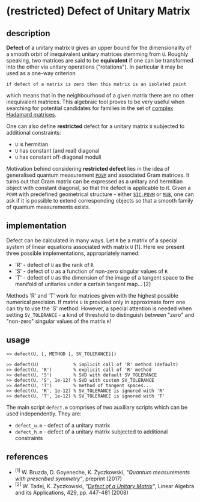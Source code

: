 # (restricted) Defect of Unitary Matrix

## description
**Defect** of a unitary matrix `U` gives an upper bound for the dimensionality of a smooth orbit of inequivalent unitary matrices stemming from `U`. Roughly speaking, two matrices are said to be **equivalent** if one can be transformed into the other via unitary operations ("rotations"). In particular it may be used as a one-way criterion
```
if defect of a matrix is zero then this matrix is an isolated point
```
which means that in the neighbourhood of a given matrix there are no other inequivalent matrices. This algebraic tool proves to be very useful when searching for potential candidates for families in the set of [complex Hadamard matrices](http://chaos.if.uj.edu.pl/~karol/hadamard/).

One can also define **restricted** defect for a unitary matrix `U` subjected to additional constraints:
- `U` is hermitian
- `U` has constant (and real) diagonal
- `U` has constant off-diagonal moduli

Motivation behind considering **restricted defect** lies in the idea of generalised quantum measurement [`POVM`](https://en.wikipedia.org/wiki/POVM) and associated Gram matrices. It turns out that Gram matrix can be expressed as a unitary and hermitian object with constant diagonal, so that the defect is applicable to it. Given a `POVM` with predefined geometrical structure - either [`SIC-POVM`](https://en.wikipedia.org/wiki/SIC-POVM) or [`MUB`](https://en.wikipedia.org/wiki/Mutually_unbiased_bases), one can ask if it is possible
to extend corresponding objects so that a smooth family of quantum measurements exists.

## implementation
Defect can be calculated in many ways. Let `R` be a matrix of a special system of linear equations associated with matrix `U` [1]. Here we present three possible implementations, appropriately named:
- 'R' - defect of `U` as the rank of `R`
- 'S' - defect of `U` as a function of non-zero singular values of `R`
- 'T' - defect of `U` as the dimension of the image of a tangent space to the manifold of unitaries under a certain tangent map... [2]

Methods 'R' and 'T' work for matrices given with the highest possible numerical precision. If matrix `U` is provided only in approximate form one can try to use the 'S' method. However, a special attention is needed when setting `SV_TOLERANCE` - a kind of threshold to distinguish between "zero" and "non-zero" singular values of the matrix `R`!

## usage
```
>> defect(U, [, METHOD [, SV_TOLERANCE]])

>> defect(U)             % implicit call of 'R' method (default)
>> defect(U, 'R')        % explicit call of 'R' method
>> defect(U, 'S')        % SVD with default SV_TOLERANCE
>> defect(U, 'S', 1e-12) % SVD with custom SV_TOLERANCE
>> defect(U, 'T')        % method of tangent spaces...
>> defect(U, 'R', 1e-12) % SV_TOLERANCE is ignored with 'R'
>> defect(U, 'T', 1e-12) % SV_TOLERANCE is ignored with 'T'
```

The main script `defect.m` comprises of two auxiliary scripts which can be used independently. They are:
- `defect_u.m` - defect of a unitary matrix
- `defect_h.m` - defect of a unitary matrix subjected to additional constraints

## references
- <sup>[1]</sup> W. Bruzda, D. Goyeneche, K. Życzkowski, *"Quantum measurements with prescribed symmetry"*, preprint (2017)
- <sup>[2]</sup> W. Tadej, K. Życzkowski, *"[Defect of a Unitary Matrix](https://arxiv.org/abs/math/0702510 "arXiv")"*, Linear Algebra and its Applications, 429, pp. 447-481 (2008)
